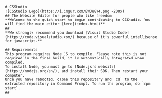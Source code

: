 

    # CSStudio
    ![CSStudio Logo](https://i.imgur.com/EWJu8V4.png =200x)
    ## The Website Editor for people who like freedom
    **Welcome to the quick start to begin contributing to CSStudio. You will find the main editor [here](index.html)**
    ## 
    **We strongly recommend you download [Visual Studio Code](https://code.visualstudio.com/) because of it's powerful intellisense for javascript.**
    
    ## Requirements
    This program requires Node JS to compile. Please note this is not required in the final build, it is automatically integrated when compiled.
    To install Node, you must go to [Node.js's website](https://nodejs.org/en/), and install their SDK. Then restart your computer.
    Once you have rebooted, clone this repository and `cd` to the extracted repository in Command Prompt. To run the program, do `npm start`.
    ## 



